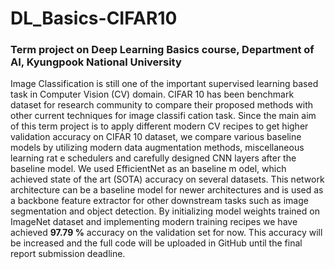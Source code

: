 # DL_Basics-CIFAR10
### Term project on Deep Learning Basics course, Department of AI, Kyungpook National University

Image Classification is still one of the important supervised learning based
task in Computer Vision (CV) domain. CIFAR 10 has been benchmark dataset for
research community to compare their proposed methods with other current
techniques for image classifi cation task. Since the main aim of this term project is to
apply different modern CV recipes to get higher validation accuracy on CIFAR 10
dataset, we compare various baseline models by utilizing modern data augmentation
methods, miscellaneous learning rat e schedulers and carefully designed CNN layers
after the baseline model. We used EfficientNet as an baseline m odel, which achieved
state of the art (SOTA) accuracy on several datasets. This network architecture can
be a baseline model for newer architectures and is used as a backbone feature
extractor for other downstream tasks such as image segmentation and object
detection. By initializing model weights trained on ImageNet dataset and
implementing modern training recipes we have achieved **97.79 %** accuracy on the
validation set for now. This accuracy will be increased and the full code will be
uploaded in GitHub until the final report submission deadline.

